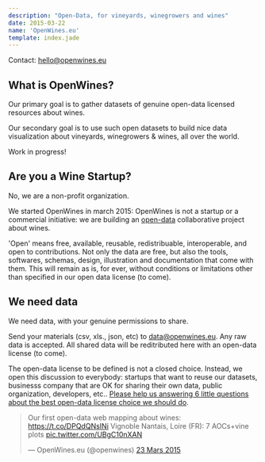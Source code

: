 ```yaml
---
description: "Open-Data, for vineyards, winegrowers and wines"
date: 2015-03-22
name: 'OpenWines.eu'
template: index.jade
---
```


Contact: [hello@openwines.eu](mailto:hello@openwines.eu)

## What is OpenWines?

Our primary goal is to gather datasets of genuine open-data licensed resources about wines.

Our secondary goal is to use such open datasets to build nice data visualization about vineyards, winegrowers & wines, all over the world.

Work in progress!

## Are you a Wine Startup?

No, we are a non-profit organization.

We started OpenWines in march 2015: OpenWines is not a startup or a commercial initiative: we are building an [open-data](http://opendatahandbook.org/en/what-is-open-data/index.html#what-is-open) collaborative project about wines.

'Open' means free, available, reusable, redistribuable, interoperable, and open to contributions. Not only the data are free, but also the tools, softwares, schemas, design, illustration and documentation that come with them. This will remain as is, for ever, without conditions or limitations other than specified in our open data license (to come).

## We need data

We need data, with your genuine permissions to share.

Send your materials (csv, xls., json, etc) to [data@openwines.eu](mailto:data@openwines.eu). Any raw data is accepted. All shared data will be reditributed here with an open-data license (to come).

The open-data license to be defined is not a closed choice. Instead, we open this discussion to everybody: startups that want to reuse our datasets, businesss company that are OK for sharing their own data, public organization, developers, etc.. [Please help us answering 6 little questions about the best open-data license choice we should do](http://openwines.eu/licence/#help-us-choose-the-best-open-data-license-for-openwines-).

<blockquote class="twitter-tweet" lang="fr"><p>Our first open-data web mapping about wines: &#10;<a href="https://t.co/DPQdQNsINi">https://t.co/DPQdQNsINi</a>&#10;Vignoble Nantais, Loire (FR): 7 AOCs+vine plots <a href="http://t.co/UBgC10nXAN">pic.twitter.com/UBgC10nXAN</a></p>&mdash; OpenWines.eu (@openwines) <a href="https://twitter.com/openwines/status/580138795321937920">23 Mars 2015</a></blockquote>
<script async src="//platform.twitter.com/widgets.js" charset="utf-8"></script>

